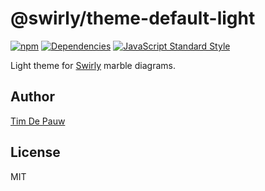 # @swirly/theme-default-light

[![npm](https://img.shields.io/npm/v/@swirly/theme-default-light.svg)](https://www.npmjs.com/package/@swirly/theme-default-light) [![Dependencies](https://david-dm.org/timdp/swirly/status.svg?path=packages/swirly-theme-default-light)](https://david-dm.org/timdp/swirly?path=packages/swirly-theme-default-light) [![JavaScript Standard Style](https://img.shields.io/badge/code%20style-standard-brightgreen.svg)](https://standardjs.com)

Light theme for [Swirly](https://github.com/timdp/swirly) marble diagrams.

## Author

[Tim De Pauw](https://tmdpw.eu)

## License

MIT

